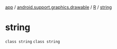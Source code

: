 [app](../../../index.md) / [android.support.graphics.drawable](../../index.md) / [R](../index.md) / [string](./index.md)

# string

`class string`
`class string`